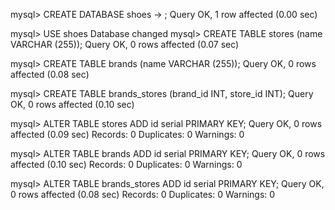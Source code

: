 mysql> CREATE DATABASE shoes
    -> ;
Query OK, 1 row affected (0.00 sec)

mysql> USE shoes
Database changed
mysql> CREATE TABLE stores (name VARCHAR (255));
Query OK, 0 rows affected (0.07 sec)

mysql> CREATE TABLE brands (name VARCHAR (255));
Query OK, 0 rows affected (0.08 sec)

mysql> CREATE TABLE brands_stores (brand_id INT, store_id INT);
Query OK, 0 rows affected (0.10 sec)

mysql> ALTER TABLE stores ADD id serial PRIMARY KEY;
Query OK, 0 rows affected (0.09 sec)
Records: 0  Duplicates: 0  Warnings: 0

mysql> ALTER TABLE brands ADD id serial PRIMARY KEY;
Query OK, 0 rows affected (0.10 sec)
Records: 0  Duplicates: 0  Warnings: 0

mysql> ALTER TABLE brands_stores ADD id serial PRIMARY KEY;
Query OK, 0 rows affected (0.08 sec)
Records: 0  Duplicates: 0  Warnings: 0